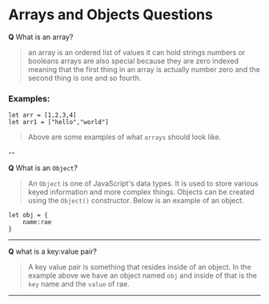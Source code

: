 # Arrays and Objects Questions

**Q** What is an array?

>an array is an ordered list of values it can hold strings numbers or booleans arrays are also special because they are zero indexed meaning that the first thing in an array is actually number zero and the second thing is one and so fourth.

### Examples:
```
let arr = [1,2,3,4]
let arr1 = ["hello","world"]
```
> Above are some examples of what `arrays` should look like.

--

**Q** What is an `Object`?

>An `Object` is one of JavaScript's data types. It is used to store various keyed information and more complex things. Objects can be created using the `Object()` constructor. Below is an example of an object.
```
let obj = {
    name:rae
}
```
---

**Q** what is a key:value pair?

> A key value pair is something that resides inside of an object. In the example above we have an object named `obj` and inside of that is the `key` name and the `value` of rae.

---
